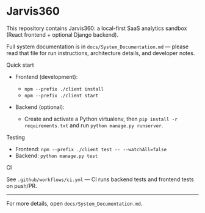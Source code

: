 # Jarvis360

This repository contains Jarvis360: a local-first SaaS analytics sandbox (React frontend + optional Django backend).

Full system documentation is in `docs/System_Documentation.md` — please read that file for run instructions, architecture details, and developer notes.

Quick start

- Frontend (development):
  - `npm --prefix ./client install`
  - `npm --prefix ./client start`

- Backend (optional):
  - Create and activate a Python virtualenv, then `pip install -r requirements.txt` and run `python manage.py runserver`.

Testing

- Frontend: `npm --prefix ./client test -- --watchAll=false`
- Backend: `python manage.py test`

CI

See `.github/workflows/ci.yml` — CI runs backend tests and frontend tests on push/PR.

---

For more details, open `docs/System_Documentation.md`.
